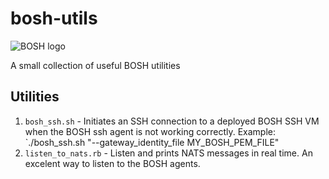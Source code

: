# bosh-utils

![BOSH logo](https://upload.wikimedia.org/wikipedia/en/4/41/Bosh-logo.png)


A small collection of useful BOSH utilities

## Utilities

1. `bosh_ssh.sh` - Initiates an SSH connection to a deployed BOSH SSH VM when the BOSH ssh agent is not working correctly. Example: `./bosh_ssh.sh "--gateway_identity_file MY_BOSH_PEM_FILE"
2. `listen_to_nats.rb` - Listen and prints NATS messages in real time. An excelent way to listen to the BOSH agents.

